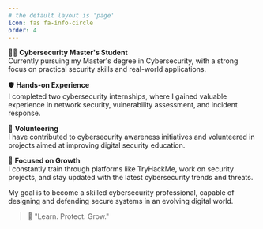 ```yaml
---
# the default layout is 'page'
icon: fas fa-info-circle
order: 4
---
```


👩‍💻 **Cybersecurity Master's Student**  
Currently pursuing my Master's degree in Cybersecurity, with a strong focus on practical security skills and real-world applications.

🛡️ **Hands-on Experience**  
I completed two cybersecurity internships, where I gained valuable experience in network security, vulnerability assessment, and incident response.

🤝 **Volunteering**  
I have contributed to cybersecurity awareness initiatives and volunteered in projects aimed at improving digital security education.

🎯 **Focused on Growth**  
I constantly train through platforms like TryHackMe, work on security projects, and stay updated with the latest cybersecurity trends and threats.

My goal is to become a skilled cybersecurity professional, capable of designing and defending secure systems in an evolving digital world.

> 🧠 "Learn. Protect. Grow."
